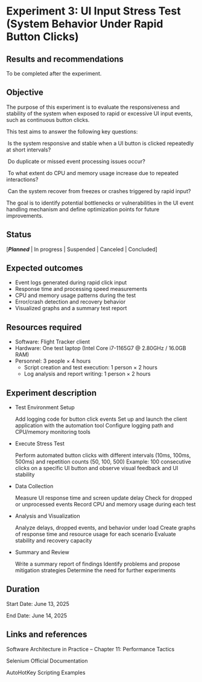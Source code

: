 # Experiment 3: UI Input Stress Test (System Behavior Under Rapid Button Clicks) 


## Results and recommendations 
To be completed after the experiment.

## Objective 
The purpose of this experiment is to evaluate the responsiveness and stability of the system when exposed to rapid or excessive UI input events, such as continuous button clicks.

This test aims to answer the following key questions:

​	Is the system responsive and stable when a UI button is clicked repeatedly at short intervals?

​	Do duplicate or missed event processing issues occur?

​	To what extent do CPU and memory usage increase due to repeated interactions?

​	Can the system recover from freezes or crashes triggered by rapid input?

The goal is to identify potential bottlenecks or vulnerabilities in the UI event handling mechanism and define optimization points for future improvements.

## Status
[***Planned*** | In progress | Suspended | Canceled | Concluded]

## Expected outcomes
 - Event logs generated during rapid click input
 - Response time and processing speed measurements
 - CPU and memory usage patterns during the test
 - Error/crash detection and recovery behavior
 - Visualized graphs and a summary test report

## Resources required
 - Software: Flight Tracker client
 - Hardware: One test laptop (Intel Core i7-1165G7 @ 2.80GHz / 16.0GB RAM)
 - Personnel: 3 people × 4 hours
   - Script creation and test execution: 1 person × 2 hours
   - Log analysis and report writing: 1 person × 2 hours
   

## Experiment description
- Test Environment Setup

  Add logging code for button click events
  Set up and launch the client application with the automation tool
  Configure logging path and CPU/memory monitoring tools

- Execute Stress Test

  Perform automated button clicks with different intervals (10ms, 100ms, 500ms) and repetition counts (50, 100, 500)
  Example: 100 consecutive clicks on a specific UI button and observe visual feedback and UI stability

- Data Collection

  Measure UI response time and screen update delay
  Check for dropped or unprocessed events
  Record CPU and memory usage during each test
  
- Analysis and Visualization

  Analyze delays, dropped events, and behavior under load
  Create graphs of response time and resource usage for each scenario
  Evaluate stability and recovery capacity
  
- Summary and Review

  Write a summary report of findings
  Identify problems and propose mitigation strategies
  Determine the need for further experiments

## Duration
Start Date: June 13, 2025

End Date: June 14, 2025

## Links and references
Software Architecture in Practice – Chapter 11: Performance Tactics

Selenium Official Documentation

AutoHotKey Scripting Examples